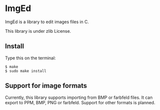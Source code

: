 # ImgEd

ImgEd is a library to edit images files in C.

This library is under zlib License.

## Install

Type this on the terminal:

```
$ make
$ sudo make install
```

## Support for image formats

Currently, this library supports importing from BMP or farbfeld files.
It can export to PPM, BMP, PNG or farbfeld. Support for other formats is planned.
